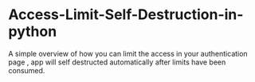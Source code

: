 # Access-Limit-Self-Destruction-in-python
A simple overview of how you can limit the access in your authentication page , app will self destructed automatically after limits have been consumed.
